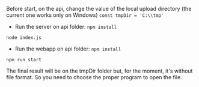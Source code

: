 
Before start, on the api, change the value of the local upload directory (the current one works only on Windows)
```const tmpDir = 'C:\\tmp'```


 
 - Run the server on api folder: 
 ```npm install```
 
 
 ```node index.js```

 - Run the webapp on api folder:
 ```npm install```
 
 
 ```npm run start```

The final result will be on the tmpDir folder but, for the moment, it's without file format. So you need
to choose the proper program to open the file. 
